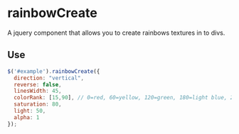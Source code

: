 # rainbowCreate
A jquery component that allows you to create rainbows textures in to divs.

## Use

```javascript
$('#example').rainbowCreate({
  direction: "vertical",
  reverse: false,
  linesWidth: 45,
  colorRank: [15,90], // 0=red, 60=yellow, 120=green, 180=light blue, 240=blue, 300=pink
  saturation: 80,
  light: 50,
  alpha: 1
});
```

